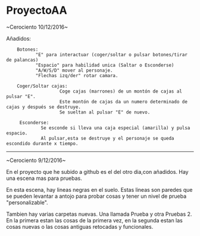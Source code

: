 # ProyectoAA

~Cerociento  10/12/2016~

Añadidos:
        
        Botones: 
               "E" para interactuar (coger/soltar o pulsar botones/tirar de palancas)
               "Espacio" para habilidad unica (Saltar o Esconderse)
               "A/W/S/D" mover al personaje.
               "Flechas izq/der" rotar camara.
              
        Coger/Soltar cajas: 
                        Coge cajas (marrones) de un montón de cajas al pulsar "E".
                        Este montón de cajas da un numero determinado de cajas y después se destruye.
                        Se sueltan al pulsar "E" de nuevo.
        
         Esconderse:
                 Se esconde si lleva una caja especial (amarilla) y pulsa espacio.
                 Al pulsar,esta se destruye y el personaje se queda escondido durante x tiempo.

------------------------------------------------------------------------------------------------------------------------------

~Cerociento  9/12/2016~

En el proyecto que he subido a github es el del otro dia,con añadidos. Hay una escena mas para pruebas.

En esta escena, hay lineas negras en el suelo. Estas lineas son paredes que se pueden levantar a antojo para probar cosas y tener un nivel de prueba "personalizable".

Tambien hay varias carpetas nuevas. Una llamada Prueba  y otra Pruebas 2. En la primera estan las cosas de la primera vez, en la segunda estan las cosas nuevas o las cosas antiguas retocadas y funcionales.

